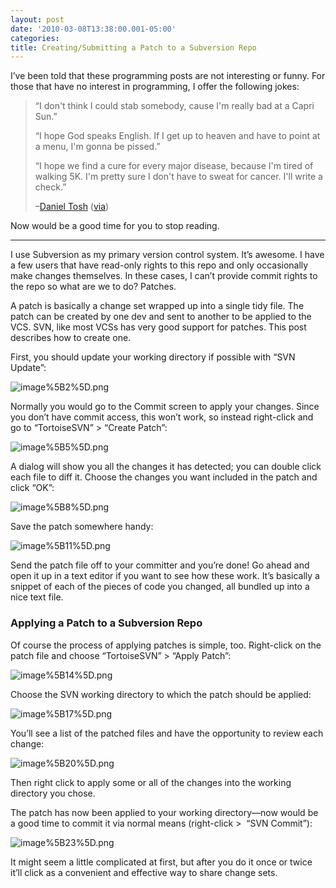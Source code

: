 ```yaml
---
layout: post
date: '2010-03-08T13:38:00.001-05:00'
categories:
title: Creating/Submitting a Patch to a Subversion Repo
---
```



I’ve been told that these programming posts are not interesting or funny. For those that have no interest in programming, I offer the following jokes:
<blockquote> 

“I don't think I could stab somebody, cause I'm really bad at a Capri Sun.”  

“I hope God speaks English. If I get up to heaven and have to point at a menu, I'm gonna be pissed.”  

“I hope we find a cure for every major disease, because I'm tired of walking 5K. I'm pretty sure I don't have to sweat for cancer. I'll write a check.”   

–[Daniel Tosh](http://www.danieltosh.com/) ([via](http://en.wikiquote.org/wiki/Daniel_Tosh))
</blockquote>

Now would be a good time for you to stop reading.  <hr />

I use Subversion as my primary version control system. It’s awesome. I have a few users that have read-only rights to this repo and only occasionally make changes themselves. In these cases, I can’t provide commit rights to the repo so what are we to do? Patches.

A patch is basically a change set wrapped up into a single tidy file. The patch can be created by one dev and sent to another to be applied to the VCS. SVN, like most VCSs has very good support for patches. This post describes how to create one.

First, you should update your working directory if possible with “SVN Update”:

![image%5B2%5D.png](image%5B2%5D.png) 

Normally you would go to the Commit screen to apply your changes. Since you don’t have commit access, this won’t work, so instead right-click and go to “TortoiseSVN” &gt; “Create Patch”:

![image%5B5%5D.png](image%5B5%5D.png) 

A dialog will show you all the changes it has detected; you can double click each file to diff it. Choose the changes you want included in the patch and click “OK”:

![image%5B8%5D.png](image%5B8%5D.png) 

Save the patch somewhere handy:

![image%5B11%5D.png](image%5B11%5D.png) 

Send the patch file off to your committer and you’re done! Go ahead and open it up in a text editor if you want to see how these work. It’s basically a snippet of each of the pieces of code you changed, all bundled up into a nice text file.  <h3>Applying a Patch to a Subversion Repo</h3>

Of course the process of applying patches is simple, too. Right-click on the patch file and choose “TortoiseSVN” &gt; “Apply Patch”:

![image%5B14%5D.png](image%5B14%5D.png) 

Choose the SVN working directory to which the patch should be applied:

![image%5B17%5D.png](image%5B17%5D.png) 







You’ll see a list of the patched files and have the opportunity to review each change:

![image%5B20%5D.png](image%5B20%5D.png) 

Then right click to apply some or all of the changes into the working directory you chose.

The patch has now been applied to your working directory—now would be a good time to commit it via normal means (right-click &gt;&#160; “SVN Commit”):

![image%5B23%5D.png](image%5B23%5D.png) 

It might seem a little complicated at first, but after you do it once or twice it’ll click as a convenient and effective way to share change sets.